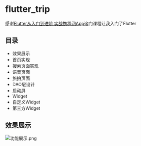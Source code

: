 # flutter_trip

感谢[Flutter从入门到进阶 实战携程网App](https://coding.imooc.com/class/321.html?mc_marking=a7b3119105f0cbb234506fc15f6bfbc4&mc_channel=syb8)这门课程让我入门了Flutter
## 目录
- 效果展示
- 首页实现
- 搜索页面实现
- 语音页面
- 旅拍页面
- DAO层设计
- 启动屏
- Widget
- 自定义Widget
- 第三方Widget
## 效果展示
![功能展示.png](https://upload-images.jianshu.io/upload_images/14297357-7c02d83bffefbd47.png?imageMogr2/auto-orient/strip%7CimageView2/2/w/1240)

